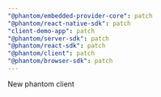 ```yaml
---
"@phantom/embedded-provider-core": patch
"@phantom/react-native-sdk": patch
"client-demo-app": patch
"@phantom/server-sdk": patch
"@phantom/react-sdk": patch
"@phantom/client": patch
"@phantom/browser-sdk": patch
---
```


New phantom client
